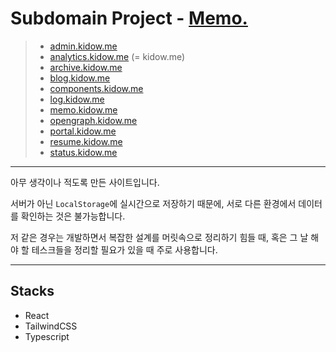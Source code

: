 # Subdomain Project - [Memo.](https://memo.kidow.me)

> - [admin.kidow.me](https://github.com/kidow/admin)
> - [analytics.kidow.me](https://github.com/kidow/analytics) (= kidow.me)
> - [archive.kidow.me](https://github.com/kidow/archive)
> - [blog.kidow.me](https://github.com/kidow/blog)
> - [components.kidow.me](https://github.com/kidow/components)
> - [log.kidow.me](https://github.com/kidow/log)
> - [memo.kidow.me](https://github.com/kidow/memo)
> - [opengraph.kidow.me](https://github.com/kidow/opengraph)
> - [portal.kidow.me](https://github.com/kidow/portal)
> - [resume.kidow.me](https://github.com/kidow/resume)
> - [status.kidow.me](https://github.com/kidow/status)

---

아무 생각이나 적도록 만든 사이트입니다.

서버가 아닌 `LocalStorage`에 실시간으로 저장하기 때문에, 서로 다른 환경에서 데이터를 확인하는 것은 불가능합니다.

저 같은 경우는 개발하면서 복잡한 설계를 머릿속으로 정리하기 힘들 때, 혹은 그 날 해야 할 테스크들을 정리할 필요가 있을 때 주로 사용합니다.

---

## Stacks

- React
- TailwindCSS
- Typescript
